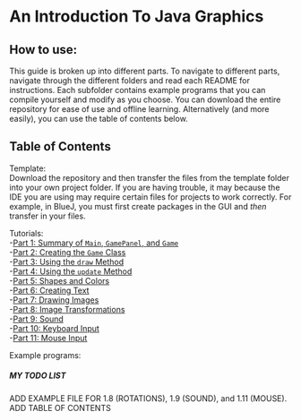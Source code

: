 # An Introduction To Java Graphics
## How to use:
This guide is broken up into different parts. To navigate to different parts, navigate through the different folders and read each README for instructions. Each subfolder contains example programs that you can compile yourself and modify as you choose. You can download the entire repository for ease of use and offline learning. Alternatively (and more easily), you can use the table of contents below.

## Table of Contents

Template:  
Download the repository and then transfer the files from the template folder into your own project folder. If you are having trouble, it may because the IDE you are using may require certain files for projects to work correctly. For example, in BlueJ, you must first create packages in the GUI and *then* transfer in your files.  

Tutorials:  
-[Part 1: Summary of `Main`, `GamePanel`, and `Game`](https://github.com/Motirock/An-Introduction-To-Java-Graphics/tree/main/Tutorials/Part%201)  
-[Part 2: Creating the `Game` Class](https://github.com/Motirock/An-Introduction-To-Java-Graphics/tree/main/Tutorials/Part%202)  
-[Part 3: Using the `draw` Method](https://github.com/Motirock/An-Introduction-To-Java-Graphics/tree/main/Tutorials/Part%203)  
-[Part 4: Using the `update` Method](https://github.com/Motirock/An-Introduction-To-Java-Graphics/tree/main/Tutorials/Part%204)  
-[Part 5: Shapes and Colors](https://github.com/Motirock/An-Introduction-To-Java-Graphics/tree/main/Tutorials/Part%205)  
-[Part 6: Creating Text](https://github.com/Motirock/An-Introduction-To-Java-Graphics/tree/main/Tutorials/Part%206)  
-[Part 7: Drawing Images](https://github.com/Motirock/An-Introduction-To-Java-Graphics/tree/main/Tutorials/Part%207)  
-[Part 8: Image Transformations](https://github.com/Motirock/An-Introduction-To-Java-Graphics/tree/main/Tutorials/Part%208)  
-[Part 9: Sound](https://github.com/Motirock/An-Introduction-To-Java-Graphics/tree/main/Tutorials/Part%209)  
-[Part 10: Keyboard Input](https://github.com/Motirock/An-Introduction-To-Java-Graphics/tree/main/Tutorials/Part%2010)  
-[Part 11: Mouse Input](https://github.com/Motirock/An-Introduction-To-Java-Graphics/tree/main/Tutorials/Part%2011)  

Example programs:  


##### MY TODO LIST

ADD EXAMPLE FILE FOR 1.8 (ROTATIONS), 1.9 (SOUND), and 1.11 (MOUSE). 
ADD TABLE OF CONTENTS
